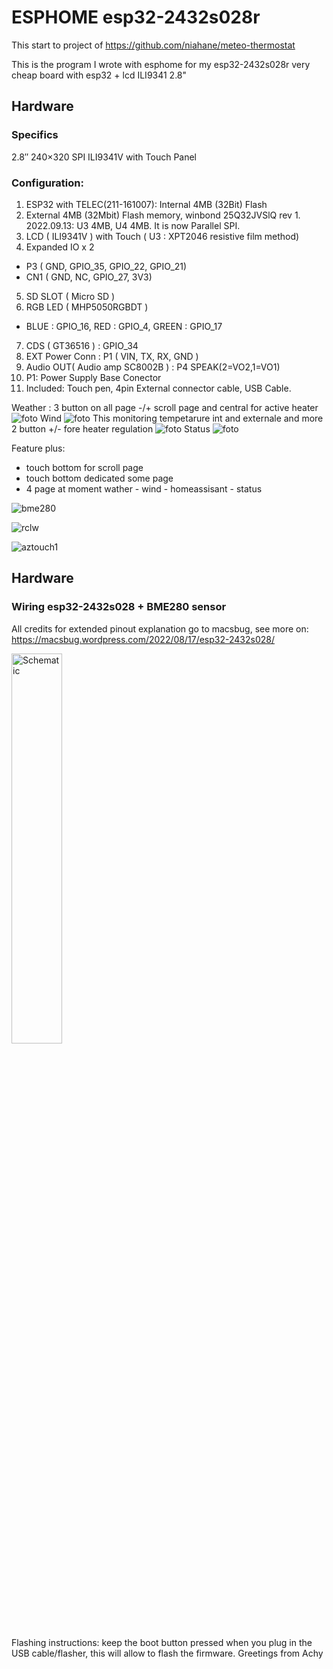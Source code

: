 # ESPHOME esp32-2432s028r 


This start to project of https://github.com/niahane/meteo-thermostat



This is the program I wrote with esphome for my esp32-2432s028r very cheap board with esp32 + lcd ILI9341 2.8"

## Hardware
### Specifics
2.8″ 240×320 SPI ILI9341V with Touch Panel

### Configuration:
1. ESP32 with TELEC(211-161007): Internal 4MB (32Bit) Flash
2. External 4MB (32Mbit) Flash memory, winbond 25Q32JVSlQ rev 1.  2022.09.13: U3 4MB, U4 4MB. It is now Parallel SPI.
3. LCD ( ILI9341V  ) with Touch ( U3 :  XPT2046 resistive film method)
4. Expanded IO x 2
  - P3 ( GND, GPIO_35, GPIO_22, GPIO_21)
  - CN1 ( GND, NC, GPIO_27, 3V3)
5. SD SLOT ( Micro SD )
6. RGB LED ( MHP5050RGBDT  )
  - BLUE : GPIO_16, RED : GPIO_4, GREEN : GPIO_17
7. CDS ( GT36516  ) : GPIO_34
8. EXT Power Conn : P1 ( VIN, TX, RX, GND )
9. Audio OUT( Audio amp SC8002B ) : P4 SPEAK(2=VO2,1=VO1)
10. P1: Power Supply Base Conector
11. Included: Touch pen, 4pin External connector cable, USB Cable.






Weather : 3 button on all page -/+ scroll page and central for active heater
![foto](https://github.com/1achy/ESPHOME-esp32-2432s028r-LCD/blob/main/readme_img/example.jpg)
Wind
![foto](https://github.com/1achy/ESPHOME-esp32-2432s028r-LCD/blob/main/readme_img/vento.jpg)
This monitoring tempetarure int and externale and more 2 button +/- fore heater regulation
![foto](https://github.com/1achy/ESPHOME-esp32-2432s028r-LCD/blob/main/readme_img/grafico.jpg)
Status
![foto](https://github.com/1achy/ESPHOME-esp32-2432s028r-LCD/blob/main/readme_img/status.jpg)


Feature plus:

- touch bottom for scroll page
- touch bottom dedicated some page
- 4 page at moment wather - wind - homeassisant - status



![bme280](https://github.com/1achy/ESPHOME-esp32-2432s028r-LCD/blob/main/readme_img/1703943240-Screenshot-2023-12-30-at-14-32-26-733E-Esp-wroom-32-Esp32-For-Arduino-Lvgl-Wifi-28-28inch-Lcd-Tft-Module-With-Touch-Wroom-240-320-.png)


![rclw](https://github.com/1achy/ESPHOME-esp32-2432s028r-LCD/blob/main/readme_img/1703943134-Screenshot-2023-12-30-at-14-31-18-733E-Esp-wroom-32-Esp32-For-Arduino-Lvgl-Wifi-28-28inch-Lcd-Tft-Module-With-Touch-Wroom-240-.png)

![aztouch1](https://github.com/1achy/ESPHOME-esp32-2432s028r-LCD/blob/main/readme_img/1703942900-de997d983c0182a35cf30cceca23220db6154e67.jpeg)


## Hardware
### Wiring esp32-2432s028 + BME280 sensor
All credits for extended pinout explanation go to macsbug, see more on: https://macsbug.wordpress.com/2022/08/17/esp32-2432s028/

<img src="/../main/readme_img/esp32_2432s028_i2c.jpg" width="40%" alt= "Schematic" height="40%">

Flashing instructions: keep the boot button pressed when you plug in the USB cable/flasher, this will allow to flash the firmware.
Greetings from Achy
